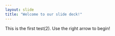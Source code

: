 ```yaml
---
layout: slide
title: "Welcome to our slide deck!"
---
```

This is the first test(2).
Use the right arrow to begin!
